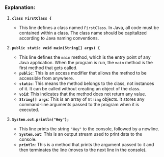 
### Explanation:

1. **`class FirstClass {`**  
   - This line defines a class named `FirstClass`. In Java, all code must be contained within a class. The class name should be capitalized according to Java naming conventions.

2. **`public static void main(String[] args) {`**  
   - This line defines the `main` method, which is the entry point of any Java application. When the program is run, the `main` method is the first method that gets called.
   - **`public`**: This is an access modifier that allows the method to be accessible from anywhere.
   - **`static`**: This means the method belongs to the class, not instances of it. It can be called without creating an object of the class.
   - **`void`**: This indicates that the method does not return any value.
   - **`String[] args`**: This is an array of `String` objects. It stores any command-line arguments passed to the program when it is executed.

3. **`System.out.println("Hey");`**  
   - This line prints the string `"Hey"` to the console, followed by a newline. 
   - **`System.out`**: This is an output stream used to print data to the console.
   - **`println`**: This is a method that prints the argument passed to it and then terminates the line (moves to the next line in the console).

